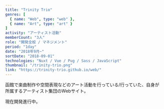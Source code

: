 ```yaml
---
title: "Trinity Trio"
genres: [
  { name: "Web", type: "web" },
  { name: "Art", type: "art" }
]
activity: "アーティスト活動"
memberCount: "3人"
role: "開発全般 / マネジメント"
period: "1day"
date: "2018年9月~"
sortDate: "2018-09-01"
technologies: "Nuxt / Vue / Pug / Sass / JavaScript"
thumbnail: "/trinity-trio.png"
link: "https://trinity-trio.github.io/web/"
---
```


函館で楽曲制作や空間表現などのアート活動を行っている/行っていた、自身が所属するアーティスト集団のWebサイト。

現在開発進行中。
